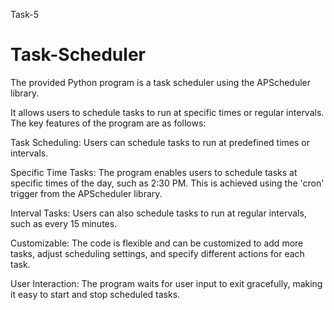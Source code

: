 Task-5 
# Task-Scheduler
The provided Python program is a task scheduler using the APScheduler library. 

It allows users to schedule tasks to run at specific times or regular intervals. The key features of the program are as follows:

Task Scheduling: Users can schedule tasks to run at predefined times or intervals.

Specific Time Tasks: The program enables users to schedule tasks at specific times of the day, such as 2:30 PM. This is achieved using the 'cron' trigger from the APScheduler library.

Interval Tasks: Users can also schedule tasks to run at regular intervals, such as every 15 minutes.

Customizable: The code is flexible and can be customized to add more tasks, adjust scheduling settings, and specify different actions for each task.

User Interaction: The program waits for user input to exit gracefully, making it easy to start and stop scheduled tasks.
